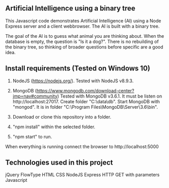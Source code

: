 ## Artificial Intelligence using a binary tree

This Javascript code demonstrates Artificial Intelligence (AI) using a Node Express server and a client webbrowser. The AI is built with a binary tree.

The goal of the AI is to guess what animal you are thinking about. When the database is empty, the question is "Is it a dog?". There is no rebuilding of the binary tree, so thinking of broader questions before specific are a good idea.

## Install requirements (Tested on Windows 10)

1. NodeJS (https://nodejs.org/). Tested with NodeJS v8.9.3.

2. MongoDB (https://www.mongodb.com/download-center?jmp=nav#community)
Tested with MongoDB v3.6.1. It must be listen on http://localhost:27017. Create folder "C:\data\db\". Start MongoDB with "mongod". It is in folder "C:\Program Files\MongoDB\Server\3.6\bin". 

3. Download or clone this repository into a folder.

4. "npm install" within the selected folder.

5. "npm start" to run.

When everything is running connect the browser to http://localhost:5000

## Technologies used in this project

jQuery
FlowType
HTML
CSS
NodeJS
Express
HTTP GET with parameters
Javascript
